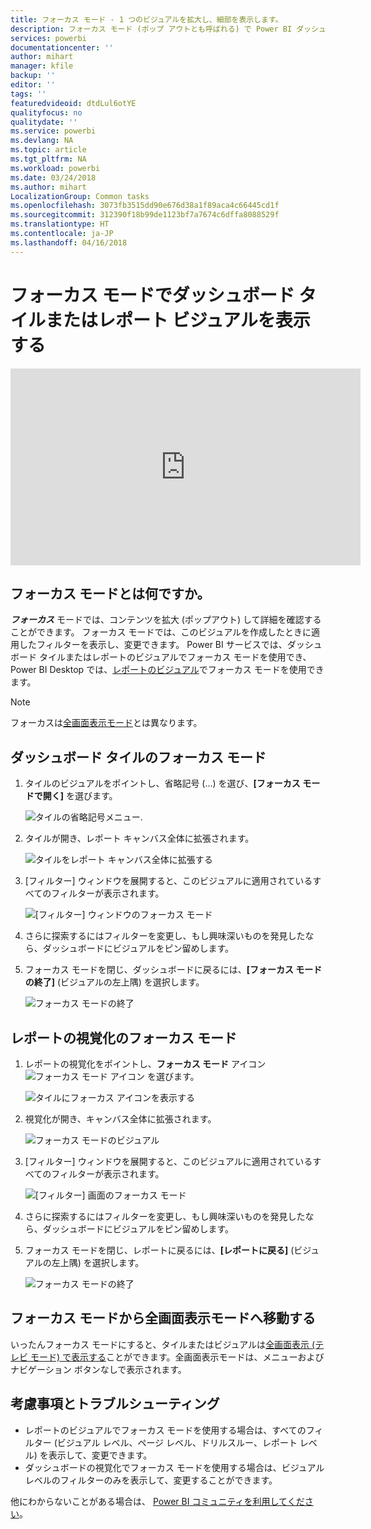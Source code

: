 ```yaml
---
title: フォーカス モード - 1 つのビジュアルを拡大し、細部を表示します。
description: フォーカス モード (ポップ アウトとも呼ばれる) で Power BI ダッシュボード タイルまたはレポートの視覚エフェクトの表示を説明しているドキュメントです。
services: powerbi
documentationcenter: ''
author: mihart
manager: kfile
backup: ''
editor: ''
tags: ''
featuredvideoid: dtdLul6otYE
qualityfocus: no
qualitydate: ''
ms.service: powerbi
ms.devlang: NA
ms.topic: article
ms.tgt_pltfrm: NA
ms.workload: powerbi
ms.date: 03/24/2018
ms.author: mihart
LocalizationGroup: Common tasks
ms.openlocfilehash: 3073fb3515dd90e676d38a1f89aca4c66445cd1f
ms.sourcegitcommit: 312390f18b99de1123bf7a7674c6dffa8088529f
ms.translationtype: HT
ms.contentlocale: ja-JP
ms.lasthandoff: 04/16/2018
---
```

# <a name="display-a-dashboard-tile-or-report-visual-in-focus-mode"></a>フォーカス モードでダッシュボード タイルまたはレポート ビジュアルを表示する

<iframe width="560" height="315" src="https://www.youtube.com/embed/dtdLul6otYE" frameborder="0" allowfullscreen></iframe>


## <a name="what-is-focus-mode"></a>フォーカス モードとは何ですか。

***フォーカス*** モードでは、コンテンツを拡大 (ポップアウト) して詳細を確認することができます。  フォーカス モードでは、このビジュアルを作成したときに適用したフィルターを表示し、変更できます。  Power BI サービスでは、ダッシュボード タイルまたはレポートのビジュアルでフォーカス モードを使用でき、Power BI Desktop では、[レポートのビジュアル](desktop-report-view.md)でフォーカス モードを使用できます。

> [!NOTE]
> フォーカスは[全画面表示モード](service-fullscreen-mode.md)とは異なります。
> 


## <a name="focus-mode-for-dashboard-tiles"></a>ダッシュボード タイルのフォーカス モード

1. タイルのビジュアルをポイントし、省略記号 (...) を選び、**[フォーカス モードで開く]** を選びます。 

    ![タイルの省略記号メニュー](media/service-focus-mode/power-bi-dashboard-focus-mode.png).

2. タイルが開き、レポート キャンバス全体に拡張されます。 

   ![タイルをレポート キャンバス全体に拡張する](media/service-focus-mode/power-bi-tile-focus.png)

3. [フィルター] ウィンドウを展開すると、このビジュアルに適用されているすべてのフィルターが表示されます。
   
   ![[フィルター] ウィンドウのフォーカス モード](media/service-focus-mode/power-bi-focus-filters.png)

4. さらに探索するにはフィルターを変更し、もし興味深いものを発見したなら、ダッシュボードにビジュアルをピン留めします。

5. フォーカス モードを閉じ、ダッシュボードに戻るには、**[フォーカス モードの終了]** (ビジュアルの左上隅) を選択します。
   
    ![フォーカス モードの終了](media/service-focus-mode/power-bi-tile-exit-focus.png)    


## <a name="focus-mode-for-report-visualizations"></a>レポートの視覚化のフォーカス モード

1. レポートの視覚化をポイントし、**フォーカス モード** アイコン ![フォーカス モード アイコン](media/service-focus-mode/pbi_popout.jpg) を選びます。  
   
   ![タイルにフォーカス アイコンを表示する](media/service-focus-mode/power-bi-hover-focus.png)
2. 視覚化が開き、キャンバス全体に拡張されます。 

   ![フォーカス モードのビジュアル](media/service-focus-mode/power-bi-display-focus-newer2.png)
3. [フィルター] ウィンドウを展開すると、このビジュアルに適用されているすべてのフィルターが表示されます。
   
   ![[フィルター] 画面のフォーカス モード](media/service-focus-mode/power-bi-display-focus-filters.png)
4. さらに探索するにはフィルターを変更し、もし興味深いものを発見したなら、ダッシュボードにビジュアルをピン留めします。   
5. フォーカス モードを閉じ、レポートに戻るには、**[レポートに戻る]** (ビジュアルの左上隅) を選択します。 
   
    ![フォーカス モードの終了](media/service-focus-mode/power-bi-exit-focus-report.png)  

## <a name="go-from-focus-mode-to-full-screen-mode"></a>フォーカス モードから全画面表示モードへ移動する
いったんフォーカス モードにすると、タイルまたはビジュアルは[全画面表示 (テレビ モード) で表示する](service-fullscreen-mode.md)ことができます。全画面表示モードは、メニューおよびナビゲーション ボタンなしで表示されます。

## <a name="considerations-and-troubleshooting"></a>考慮事項とトラブルシューティング
* レポートのビジュアルでフォーカス モードを使用する場合は、すべてのフィルター (ビジュアル レベル、ページ レベル、ドリルスルー、レポート レベル) を表示して、変更できます。    
* ダッシュボードの視覚化でフォーカス モードを使用する場合は、ビジュアル レベルのフィルターのみを表示して、変更することができます。

他にわからないことがある場合は、 [Power BI コミュニティを利用してください](http://community.powerbi.com/)。


